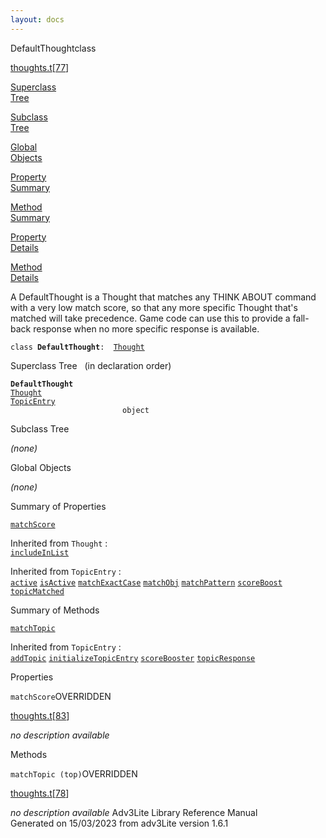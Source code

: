 ```yaml
---
layout: docs
---
```

<span class="title">DefaultThought</span><span class="type">class</span>

[thoughts.t](../file/thoughts.t.html)\[[77](../source/thoughts.t.html#77)\]

[Superclass  
Tree](#_SuperClassTree_)

[Subclass  
Tree](#_SubClassTree_)

[Global  
Objects](#_ObjectSummary_)

[Property  
Summary](#_PropSummary_)

[Method  
Summary](#_MethodSummary_)

[Property  
Details](#_Properties_)

[Method  
Details](#_Methods_)



A DefaultThought is a Thought that matches any THINK ABOUT command with
a very low match score, so that any more specific Thought that's matched
will take precedence. Game code can use this to provide a fall-back
response when no more specific response is available.

`class `**`DefaultThought`**` :   `[`Thought`](../object/Thought.html)



<span id="_SuperClassTree_"></span>



<span class="hdln">Superclass Tree</span>   (in declaration order)



**`DefaultThought`**  
[`Thought`](../object/Thought.html)  
[`TopicEntry`](../object/TopicEntry.html)  
`                         object`  
<span id="_SubClassTree_"></span>



<span class="hdln">Subclass Tree</span>  



*(none)* <span id="_ObjectSummary_"></span>



<span class="hdln">Global Objects</span>  



*(none)* <span id="_PropSummary_"></span>



<span class="hdln">Summary of Properties</span>  



[`matchScore`](#matchScore)

Inherited from `Thought` :  
[`includeInList`](../object/Thought.html#includeInList)

Inherited from `TopicEntry` :  
[`active`](../object/TopicEntry.html#active) [`isActive`](../object/TopicEntry.html#isActive) [`matchExactCase`](../object/TopicEntry.html#matchExactCase) [`matchObj`](../object/TopicEntry.html#matchObj) [`matchPattern`](../object/TopicEntry.html#matchPattern) [`scoreBoost`](../object/TopicEntry.html#scoreBoost) [`topicMatched`](../object/TopicEntry.html#topicMatched)

<span id="_MethodSummary_"></span>



<span class="hdln">Summary of Methods</span>  



[`matchTopic`](#matchTopic)



Inherited from `TopicEntry` :  
[`addTopic`](../object/TopicEntry.html#addTopic) [`initializeTopicEntry`](../object/TopicEntry.html#initializeTopicEntry) [`scoreBooster`](../object/TopicEntry.html#scoreBooster) [`topicResponse`](../object/TopicEntry.html#topicResponse)

<span id="_Properties_"></span>



<span class="hdln">Properties</span>  



<span id="matchScore"></span>

`matchScore`<span class="rem">OVERRIDDEN</span>

[thoughts.t](../file/thoughts.t.html)\[[83](../source/thoughts.t.html#83)\]



*no description available*



<span id="_Methods_"></span>



<span class="hdln">Methods</span>  



<span id="matchTopic"></span>

`matchTopic (top)`<span class="rem">OVERRIDDEN</span>

[thoughts.t](../file/thoughts.t.html)\[[78](../source/thoughts.t.html#78)\]



*no description available*
Adv3Lite Library Reference Manual  
Generated on 15/03/2023 from adv3Lite version 1.6.1



